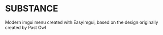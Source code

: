 # SUBSTANCE
Modern imgui menu created with EasyImgui, based on the design originally created by Past Owl
